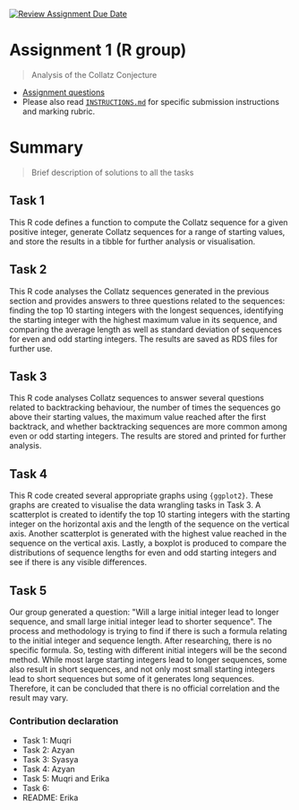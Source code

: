 [![Review Assignment Due Date](https://classroom.github.com/assets/deadline-readme-button-24ddc0f5d75046c5622901739e7c5dd533143b0c8e959d652212380cedb1ea36.svg)](https://classroom.github.com/a/HUOoSZXh)
# Assignment 1 (R group)

> Analysis of the Collatz Conjecture

- [Assignment questions](ASSIGNMENT.md) 
- Please also read [`INSTRUCTIONS.md`](INSTRUCTIONS.md) for specific
submission instructions and marking rubric.

# Summary 

> Brief description of solutions to all the tasks

## Task 1
This R code defines a function to compute the Collatz sequence for a given positive integer, generate Collatz sequences for a range of starting values, and store the results in a tibble for further analysis or visualisation.

## Task 2
This R code analyses the Collatz sequences generated in the previous section and provides answers to three questions related to the sequences: finding the top 10 starting integers with the longest sequences, identifying the starting integer with the highest maximum value in its sequence, and comparing the average length as well as standard deviation of sequences for even and odd starting integers. The results are saved as RDS files for further use.

## Task 3
This R code analyses Collatz sequences to answer several questions related to backtracking behaviour, the number of times the sequences go above their starting values, the maximum value reached after the first backtrack, and whether backtracking sequences are more common among even or odd starting integers. The results are stored and printed for further analysis.

## Task 4
This R code created several appropriate graphs using `{ggplot2}`. These graphs are created to visualise the data wrangling tasks in Task 3. A scatterplot is created to identify the top 10 starting integers with the starting integer on the horizontal axis and the length of the sequence on the vertical axis. Another scatterplot is generated with the highest value reached in the sequence on the vertical axis. Lastly, a boxplot is produced to compare the distributions of sequence lengths for even and odd starting integers and see if there is any visible differences.

## Task 5
Our group generated a question: "Will a large initial integer lead to longer sequence, and small large initial integer lead to shorter sequence".
The process and methodology is trying to find if there is such a formula relating to the initial integer and sequence length. After researching, there is no specific formula. So, testing with different initial integers will be the second method. While most large starting integers lead to longer sequences, some also result in short sequences, and not only most small starting integers lead to short sequences but some of it generates long sequences. Therefore, it can be concluded that there is no official correlation and the result may vary.

### Contribution declaration
- Task 1: Muqri
- Task 2: Azyan
- Task 3: Syasya
- Task 4: Azyan
- Task 5: Muqri and Erika
- Task 6:
- README: Erika

